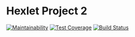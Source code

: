 # Hexlet Project 2

[![Maintainability](https://api.codeclimate.com/v1/badges/371d18fab0633eb14064/maintainability)](https://codeclimate.com/github/Stanislav2014/project-lvl2-test/maintainability) [![Test Coverage](https://api.codeclimate.com/v1/badges/371d18fab0633eb14064/test_coverage)](https://codeclimate.com/github/Stanislav2014/project-lvl2-test/test_coverage) [![Build Status](https://travis-ci.org/Stanislav2014/project-lvl2-s397.svg?branch=master)](https://travis-ci.org/Stanislav2014/project-lvl2-s397)
